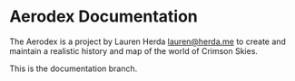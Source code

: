 # Aerodex Documentation

The Aerodex is a project by Lauren Herda <lauren@herda.me> to create and maintain a realistic history and map of the world of Crimson Skies.

This is the documentation branch.
